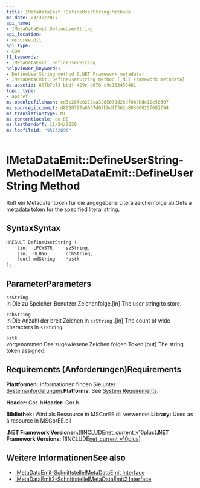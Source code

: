 ```yaml
---
title: IMetaDataEmit::DefineUserString-Methode
ms.date: 03/30/2017
api_name:
- IMetaDataEmit.DefineUserString
api_location:
- mscoree.dll
api_type:
- COM
f1_keywords:
- IMetaDataEmit::DefineUserString
helpviewer_keywords:
- DefineUserString method [.NET Framework metadata]
- IMetaDataEmit::DefineUserString method [.NET Framework metadata]
ms.assetid: 88fb7ef3-bbdf-429c-b678-c9c153456461
topic_type:
- apiref
ms.openlocfilehash: ed3c20fe8272ca3205079d26df0b7bde12e58307
ms.sourcegitcommit: d8020797a6657d0fbbdff362b80300815f682f94
ms.translationtype: MT
ms.contentlocale: de-DE
ms.lasthandoff: 11/24/2020
ms.locfileid: "95732696"
---
```

# <a name="imetadataemitdefineuserstring-method"></a><span data-ttu-id="c0078-102">IMetaDataEmit::DefineUserString-Methode</span><span class="sxs-lookup"><span data-stu-id="c0078-102">IMetaDataEmit::DefineUserString Method</span></span>

<span data-ttu-id="c0078-103">Ruft ein Metadatentoken für die angegebene Literalzeichenfolge ab.</span><span class="sxs-lookup"><span data-stu-id="c0078-103">Gets a metadata token for the specified literal string.</span></span>  
  
## <a name="syntax"></a><span data-ttu-id="c0078-104">Syntax</span><span class="sxs-lookup"><span data-stu-id="c0078-104">Syntax</span></span>  
  
```cpp  
HRESULT DefineUserString (
    [in]  LPCWSTR     szString,
    [in]  ULONG       cchString,
    [out] mdString    *pstk
);  
```  
  
## <a name="parameters"></a><span data-ttu-id="c0078-105">Parameter</span><span class="sxs-lookup"><span data-stu-id="c0078-105">Parameters</span></span>  

 `szString`  
 <span data-ttu-id="c0078-106">in Die zu Speicher-Benutzer Zeichenfolge.</span><span class="sxs-lookup"><span data-stu-id="c0078-106">[in] The user string to store.</span></span>  
  
 `cchString`  
 <span data-ttu-id="c0078-107">in Die Anzahl der breit Zeichen in `szString` .</span><span class="sxs-lookup"><span data-stu-id="c0078-107">[in] The count of wide characters in `szString`.</span></span>  
  
 `pstk`  
 <span data-ttu-id="c0078-108">vorgenommen Das zugewiesene Zeichen folgen Token.</span><span class="sxs-lookup"><span data-stu-id="c0078-108">[out] The string token assigned.</span></span>  
  
## <a name="requirements"></a><span data-ttu-id="c0078-109">Requirements (Anforderungen)</span><span class="sxs-lookup"><span data-stu-id="c0078-109">Requirements</span></span>  

 <span data-ttu-id="c0078-110">**Plattformen:** Informationen finden Sie unter [Systemanforderungen](../../get-started/system-requirements.md).</span><span class="sxs-lookup"><span data-stu-id="c0078-110">**Platforms:** See [System Requirements](../../get-started/system-requirements.md).</span></span>  
  
 <span data-ttu-id="c0078-111">**Header:** Cor. h</span><span class="sxs-lookup"><span data-stu-id="c0078-111">**Header:** Cor.h</span></span>  
  
 <span data-ttu-id="c0078-112">**Bibliothek:** Wird als Ressource in MSCorEE.dll verwendet.</span><span class="sxs-lookup"><span data-stu-id="c0078-112">**Library:** Used as a resource in MSCorEE.dll</span></span>  
  
 <span data-ttu-id="c0078-113">**.NET Framework Versionen:**[!INCLUDE[net_current_v10plus](../../../../includes/net-current-v10plus-md.md)]</span><span class="sxs-lookup"><span data-stu-id="c0078-113">**.NET Framework Versions:** [!INCLUDE[net_current_v10plus](../../../../includes/net-current-v10plus-md.md)]</span></span>  
  
## <a name="see-also"></a><span data-ttu-id="c0078-114">Weitere Informationen</span><span class="sxs-lookup"><span data-stu-id="c0078-114">See also</span></span>

- [<span data-ttu-id="c0078-115">IMetaDataEmit-Schnittstelle</span><span class="sxs-lookup"><span data-stu-id="c0078-115">IMetaDataEmit Interface</span></span>](imetadataemit-interface.md)
- [<span data-ttu-id="c0078-116">IMetaDataEmit2-Schnittstelle</span><span class="sxs-lookup"><span data-stu-id="c0078-116">IMetaDataEmit2 Interface</span></span>](imetadataemit2-interface.md)
